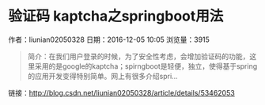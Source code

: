 # 验证码 kaptcha之springboot用法
作者：liunian02050328
日期：2016-12-05 10:05
浏览量：3915
> 简介：在我们用户登录的时候，为了安全性考虑，会增加验证码的功能，这里采用的是google的kaptcha；spirngboot是轻便，独立，使得基于spring的应用开发变得特别简单。网上有很多介绍spri...

 链接：http://blog.csdn.net/liunian02050328/article/details/53462053
